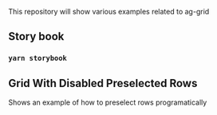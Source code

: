 This repository will show various examples related to ag-grid 

## Story book

### `yarn storybook`

## Grid With Disabled Preselected Rows

Shows an example of how to preselect rows programatically
